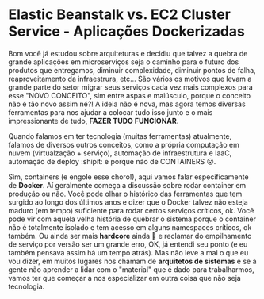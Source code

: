 # Elastic Beanstalk vs. EC2 Cluster Service - Aplicações Dockerizadas

Bom você já estudou sobre arquiteturas e decidiu que talvez a quebra de grande aplicações em microserviços seja o caminho para o futuro dos produtos que entregamos, diminuir complexidade, diminuir pontos de falha, reaproveitamento da infraestrura, etc... São vários os motivos que levam a grande parte do setor migrar seus serviços cada vez mais complexos para esse "NOVO CONCEITO", sim entre aspas e maiúsculo, porque o conceito não é tão novo assim né?! A ideia não é nova, mas agora temos diversas ferramentas para nos ajudar a colocar tudo isso junto e o mais impressionante de tudo, **FAZER TUDO FUNCIONAR**.

Quando falamos em ter tecnologia (muitas ferramentas) atualmente, falamos de diversos outros conceitos, como a própria computação em nuvem (virtualzação + serviço), automação de infraestrutura e IaaC, automação de deploy :shipit: e porque não de CONTAINERS :open_mouth:. 

Sim, containers (e engole esse choro!), aqui vamos falar especificamente de **Docker**. Aí geralmente começa a discussão sobre rodar container em produção ou não. Você pode olhar o histórico das ferramentas que tem surgido ao longo dos últimos anos e dizer que o Docker talvez não esteja maduro (em tempo) suficiente para rodar certos serviços críticos, ok. Você pode vir com aquela velha história de quebrar o sistema porque o container não é totalmente isolado e tem acesso em alguns namespaces críticos, ok também. Ou ainda ser mais **hardcore** ainda :metal: e reclamar do empilhamento de serviço por versão ser um grande erro, OK, já entendi seu ponto (e eu também pensava assim há um tempo atrás). Mas não leve a mal o que eu vou dizer, em muitos lugares nos chamam de **arquitetos de sistemas** e se a gente não aprender a lidar com o "material" que é dado para trabalharmos, vamos ter que começar a nos especializar em outra coisa que não seja tecnologia.

